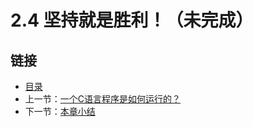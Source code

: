 # 2.4 坚持就是胜利！（未完成）

## 链接

- [目录](./preface.md)
- 上一节：[一个C语言程序是如何运行的？](./02.3.md)
- 下一节：[本章小结](./02.5.md)